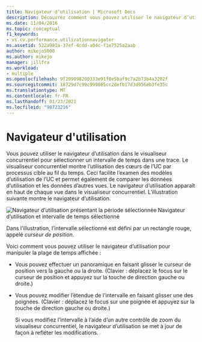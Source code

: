 ```yaml
---
title: Navigateur d’utilisation | Microsoft Docs
description: Découvrez comment vous pouvez utiliser le navigateur d’utilisation dans le visualiseur concurrentiel pour sélectionner un intervalle de temps dans une trace.
ms.date: 11/04/2016
ms.topic: conceptual
f1_keywords:
- vs.cv.performance.utilizationnavigator
ms.assetid: 522a981a-37ef-4cdd-a04c-f1e7525a2aab
author: mikejo5000
ms.author: mikejo
manager: jillfra
ms.workload:
- multiple
ms.openlocfilehash: 9f209098200333e91f0e5baf9c7a2b73b4a3202f
ms.sourcegitcommit: 18729d7c99c999865cc2defb17d3d956eb3fe35c
ms.translationtype: MT
ms.contentlocale: fr-FR
ms.lasthandoff: 01/23/2021
ms.locfileid: "98723216"
---
```

# <a name="utilization-navigator"></a>Navigateur d'utilisation
Vous pouvez utiliser le navigateur d’utilisation dans le visualiseur concurrentiel pour sélectionner un intervalle de temps dans une trace. Le visualiseur concurrentiel montre l’utilisation des cœurs de l’UC par processus cible au fil du temps. Ceci facilite l’examen des modèles d’utilisation de l’UC et permet également de comparer les données d’utilisation et les données d’autres vues. Le navigateur d’utilisation apparaît en haut de chaque vue dans le visualiseur concurrentiel. L’illustration suivante montre le navigateur d’utilisation.

 ![Navigateur d’utilisation présentant la période sélectionnée](../profiling/media/cvutilizationnavigator.png "CVUtilizationNavigator") Navigateur d’utilisation et intervalle de temps sélectionné

 Dans l’illustration, l’intervalle sélectionné est défini par un rectangle rouge, appelé *curseur de position*.

 Voici comment vous pouvez utiliser le navigateur d’utilisation pour manipuler la plage de temps affichée :

- Vous pouvez effectuer un panoramique en faisant glisser le curseur de position vers la gauche ou la droite. (Clavier : déplacez le focus sur le curseur de position et appuyez sur la touche de direction gauche ou droite.)

- Vous pouvez modifier l’étendue de l’intervalle en faisant glisser une des poignées. (Clavier : déplacez le focus sur une poignée et appuyez sur la touche de direction gauche ou droite.)

  Si vous modifiez l’intervalle à l’aide d’un autre contrôle de zoom du visualiseur concurrentiel, le navigateur d’utilisation se met à jour de façon à refléter les modifications.